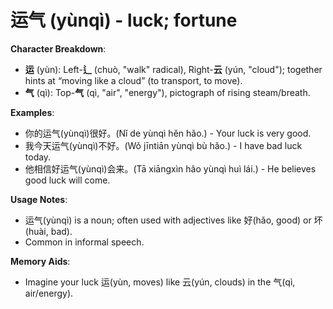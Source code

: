 # **运气 (yùnqì) - luck; fortune**

**Character Breakdown**:  
- **运** (yùn): Left-**辶** (chuò, "walk" radical), Right-**云** (yún, "cloud"); together hints at “moving like a cloud” (to transport, to move).  
- **气** (qì): Top-**气** (qì, "air", "energy"), pictograph of rising steam/breath.

**Examples**:  
- 你的运气(yùnqì)很好。(Nǐ de yùnqì hěn hǎo.) - Your luck is very good.  
- 我今天运气(yùnqì)不好。(Wǒ jīntiān yùnqì bù hǎo.) - I have bad luck today.  
- 他相信好运气(yùnqì)会来。(Tā xiāngxìn hǎo yùnqì huì lái.) - He believes good luck will come.

**Usage Notes**:  
- 运气(yùnqì) is a noun; often used with adjectives like 好(hǎo, good) or 坏(huài, bad).  
- Common in informal speech.

**Memory Aids**:  
- Imagine your luck 运(yùn, moves) like 云(yún, clouds) in the 气(qì, air/energy).